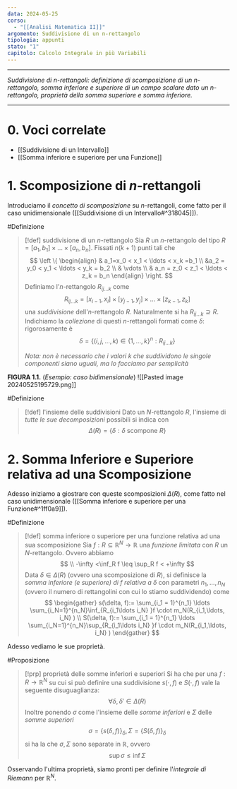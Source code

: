 ```yaml
---
data: 2024-05-25
corso:
  - "[[Analisi Matematica II]]"
argomento: Suddivisione di un n-rettangolo
tipologia: appunti
stato: "1"
capitolo: Calcolo Integrale in più Variabili
---
```

- - -
*Suddivisione di $n$-rettangoli: definizione di scomposizione di un $n$-rettangolo, somma inferiore e superiore di un campo scalare dato un $n$-rettangolo, proprietà della somma superiore e somma inferiore.*
- - -
# 0. Voci correlate
- [[Suddivisione di un Intervallo]]
- [[Somma inferiore e superiore per una Funzione]]
# 1. Scomposizione di $n$-rettangoli
Introduciamo il *concetto di scomposizione* su $n$-rettangoli, come fatto per il caso unidimensionale ([[Suddivisione di un Intervallo#^318045]]).

#Definizione 
> [!def] suddivisione di un $n$-rettangolo
> Sia $R$ un $n$-rettangolo del tipo $R=[a_1,b_1]\times \ldots \times [a_n, b_n]$. Fissati $n(k+1)$ punti tali che
> $$
> \left \{
> \begin{align}
 >& a_1=x_0 < x_1 < \ldots < x_k =b_1 \\ &a_2 = y_0 < y_1 < \ldots < y_k = b_2 \\
 >& \vdots \\
 >&  a_n = z_0 < z_1 < \ldots < z_k = b_n
> \end{align}
> \right.
> $$
> Definiamo l'$n$-rettangolo $R_{ij\ldots k}$ come
> $$
> R_{ij\ldots k}=[x_{i-1}, x_i] \times [y_{j-1}, y_j] \times \ldots \times [z_{k-1}, z_k]
> $$
> una *suddivisione* dell'$n$-rettangolo $R$. Naturalmente si ha $R_{ij\ldots k} \supseteq R$. Indichiamo la *collezione* di questi $n$-rettangoli formati come $\delta$: rigorosamente è
> $$
> \delta = \{ (i,j,\ldots,k )\in \{1, \ldots, k\} ^n  : R_{ij\ldots k}\}
> $$
> 
> *Nota: non è necessario che i valori $k$ che suddividono le singole componenti siano uguali, ma lo facciamo per semplicità*

**FIGURA 1.1.** (*Esempio: caso bidimensionale*)
![[Pasted image 20240525195729.png]]

#Definizione 
> [!def] l'insieme delle suddivisioni
> Dato un $N$-rettangolo $R$, l'insieme di *tutte le sue decomposizioni* possibili si indica con
> $$
> \Delta (R)=\{\delta: \delta \text{ scompone }R\}
> $$

# 2. Somma Inferiore e Superiore relativa ad una Scomposizione
Adesso iniziamo a giostrare con queste scomposizioni $\Delta(R)$, come fatto nel caso unidimensionale ([[Somma inferiore e superiore per una Funzione#^1ff0a9]]).

#Definizione 
> [!def] somma inferiore o superiore per una funzione relativa ad una sua scomposizione
> Sia $f:R \subseteq \mathbb{R}^N \longrightarrow \mathbb{R}$ una *funzione limitata* con $R$ un $N$-rettangolo. Ovvero abbiamo
> $$
> \\ -\infty <\inf_R f \leq \sup_R f < +\infty
> $$
> Data $\delta \in \Delta(R)$ (ovvero una scomposizione di $R$), si definisce la *somma inferiore (e superiore) di $f$ relativa a $\delta$* con parametri $n_1, \ldots, n_N$ (ovvero il numero di rettangolini con cui lo stiamo suddividendo) come 
> $$
> \begin{gather}
> s(\delta, f):= \sum_{i_1 = 1}^{n_1} \ldots \sum_{i_N=1}^{n_N}\inf_{R_{i_1\ldots i_N} }f \cdot m_N(R_{i_1,\ldots, i_N} ) \\
> S(\delta, f):= \sum_{i_1 = 1}^{n_1} \ldots \sum_{i_N=1}^{n_N}\sup_{R_{i_1\ldots i_N} }f \cdot m_N(R_{i_1,\ldots, i_N} ) 
> \end{gather}
> $$

Adesso vediamo le sue proprietà.

#Proposizione 
> [!prp] proprietà delle somme inferiori e superiori
> Si ha che per una $f: R \to \mathbb R^N$ su cui si può definire una suddivisione $s(\cdot, f)$ e $S(\cdot, f)$ vale la seguente disuguaglianza:
> $$
> \forall \delta, \delta' \in \Delta(R)
> $$
> Inoltre ponendo $\sigma$ come l'insieme delle *somme inferiori* e $\Sigma$ delle *somme superiori*
> $$
> \sigma = \{s(\delta, f)\}_\delta , \Sigma = \{S(\delta, f)\}_\delta
> $$
> si ha la che $\sigma, \Sigma$ sono separate in $\mathbb R$, ovvero
> $$
> \sup \sigma \leq \inf \Sigma
> $$

Osservando l'ultima proprietà, siamo pronti per definire l'*integrale di Riemann* per $\mathbb{R}^N$.